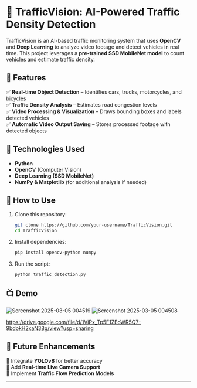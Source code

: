 
# 🚦 TrafficVision: AI-Powered Traffic Density Detection  

TrafficVision is an AI-based traffic monitoring system that uses **OpenCV** and **Deep Learning** to analyze video footage and detect vehicles in real time. This project leverages a **pre-trained SSD MobileNet model** to count vehicles and estimate traffic density.  

## 🔹 Features  
✅ **Real-time Object Detection** – Identifies cars, trucks, motorcycles, and bicycles  
✅ **Traffic Density Analysis** – Estimates road congestion levels  
✅ **Video Processing & Visualization** – Draws bounding boxes and labels detected vehicles  
✅ **Automatic Video Output Saving** – Stores processed footage with detected objects  

## 🔧 Technologies Used  
- **Python**  
- **OpenCV** (Computer Vision)  
- **Deep Learning (SSD MobileNet)**  
- **NumPy & Matplotlib** (for additional analysis if needed)  

## 📌 How to Use  
1. Clone this repository:  
   ```sh
   git clone https://github.com/your-username/TrafficVision.git
   cd TrafficVision
   ```  
2. Install dependencies:  
   ```sh
   pip install opencv-python numpy
   ```  
3. Run the script:  
   ```sh
   python traffic_detection.py
   ```  

## 📺 Demo  
![Screenshot 2025-03-05 004519](https://github.com/user-attachments/assets/2a07bbb8-4d2f-4e41-ae39-f15867f8f326)
![Screenshot 2025-03-05 004508](https://github.com/user-attachments/assets/30d1a4e5-e048-47e3-b713-ec95927528cc)

https://drive.google.com/file/d/1ViPx_Tp5F1ZEoWR5Q7-9bdpkH2xaN38g/view?usp=sharing


## 🚀 Future Enhancements  
🔹 Integrate **YOLOv8** for better accuracy  
🔹 Add **Real-time Live Camera Support**  
🔹 Implement **Traffic Flow Prediction Models**  

---
